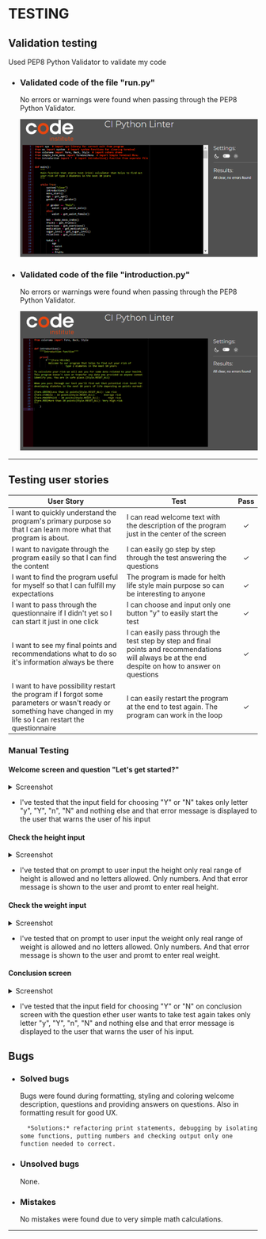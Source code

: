 # TESTING

## Validation testing

Used PEP8 Python Validator to validate my code

+ ### Validated code of the file "run.py"
  No errors or warnings were found when passing through the PEP8 Python Validator.

  ![run.py Validated](documentation/run.png)
        
+ ### Validated code of the file "introduction.py"
  No errors or warnings were found when passing through the PEP8 Python Validator.

  ![introduction.py Validated](documentation/intro.png)


---

## Testing user stories
 
User Story |  Test | Pass
--- | --- | :---:
I want to quickly understand the program's primary purpose so that I can learn more what that program is about. | I can read welcome text with the description of the program just in the center of the screen | &check;​
I want to navigate through the program easily so that I can find the content | I can easily go step by step through the test answering the questions | &check;​
I want to find the program useful for myself so that I can fulfill my expectations | The program is made for helth life style main purpose so can be interesting to anyone| &check;
I want to pass through the questionnaire if I didn't yet so I can start it just in one click | I can choose and input only one button "y" to easily start the test | &check;
I want to see my final points and recommendations what to do so it's information always be there | I can easily pass through the test step by step and final points and recommendations will always be at the end despite on how to answer on questions | &check;
I want to have possibility restart the program if I forgot some parameters or wasn't ready or something have changed in my life so I can restart the questionnaire | I can easily restart the program at the end to test again. The program can work in the loop | &check;

 ### Manual Testing

 #### Welcome screen and question "Let's get started?"

<details><summary>Screenshot</summary>
<img src="documentation/welcome.png">
</details>

  - I've tested that the input field for choosing "Y" or "N" takes only  letter "y", "Y", "n", "N" and nothing else and that error message is displayed to the user that warns the user of his input

 #### Check the height input 

<details><summary>Screenshot</summary>
<img src="documentation/height.png">
</details>

   - I've tested that on prompt to user input the height only real range of height is allowed and no letters allowed. Only numbers. And that  error message is shown to the user and promt to enter real height.

 #### Check the weight input 

<details><summary>Screenshot</summary>
<img src="documentation/weight.png">
</details>

  - I've tested that on prompt to user input the weight only real range of weight is allowed and no letters allowed. Only numbers. And that  error message is shown to the user and promt to enter real weight.

 #### Conclusion screen

<details><summary>Screenshot</summary>
<img src="documentation/result.png">
</details>

  - I've tested that the input field for choosing "Y" or "N" on conclusion screen with the question ether user wants to take test again takes only letter "y", "Y", "n", "N" and nothing else and that error message is displayed to the user that warns the user of his input.


## Bugs
+ ### Solved bugs
    Bugs were found during formatting, styling and coloring welcome description, questions and providing answers on questions. Also in formatting result for good UX.
    
        *Solutions:* refactoring print statements, debugging by isolating some functions, putting numbers and checking output only one function needed to correct.

+ ### Unsolved bugs
    None.

+ ### Mistakes
    No mistakes were found due to very simple math calculations.    
---